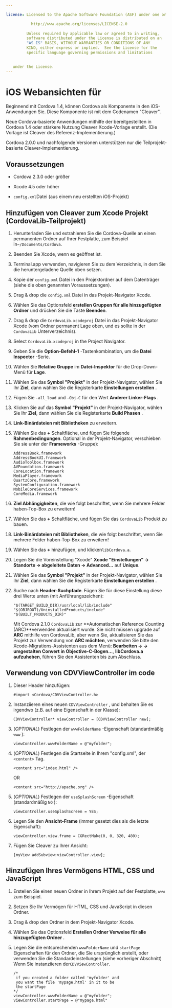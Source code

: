 ```yaml
---

license: Licensed to the Apache Software Foundation (ASF) under one or more contributor license agreements. See the NOTICE file distributed with this work for additional information regarding copyright ownership. The ASF licenses this file to you under the Apache License, Version 2.0 (the "License"); you may not use this file except in compliance with the License. You may obtain a copy of the License at

           http://www.apache.org/licenses/LICENSE-2.0
    
         Unless required by applicable law or agreed to in writing,
         software distributed under the License is distributed on an
         "AS IS" BASIS, WITHOUT WARRANTIES OR CONDITIONS OF ANY
         KIND, either express or implied.  See the License for the
         specific language governing permissions and limitations
    

   under the License.
---
```


# iOS Webansichten für

Beginnend mit Cordova 1.4, können Cordova als Komponente in den iOS-Anwendungen Sie. Diese Komponente ist mit dem Codenamen "Cleaver".

Neue Cordova-basierte Anwendungen mithilfe der bereitgestellten in Cordova 1.4 oder stärkere Nutzung Cleaver Xcode-Vorlage erstellt. (Die Vorlage ist Cleaver des Referenz-Implementierung.)

Cordova 2.0.0 und nachfolgende Versionen unterstützen nur die Teilprojekt-basierte Cleaver-Implementierung.

## Voraussetzungen

*   Cordova 2.3.0 oder größer

*   Xcode 4.5 oder höher

*   `config.xml`Datei (aus einem neu erstellten iOS-Projekt)

## Hinzufügen von Cleaver zum Xcode Projekt (CordovaLib-Teilprojekt)

1.  Herunterladen Sie und extrahieren Sie die Cordova-Quelle an einen permanenten Ordner auf Ihrer Festplatte, zum Beispiel in`~/Documents/Cordova`.

2.  Beenden Sie Xcode, wenn es geöffnet ist.

3.  Terminal.app verwenden, navigieren Sie zu dem Verzeichnis, in dem Sie die heruntergeladene Quelle oben setzen.

4.  Kopie der `config.xml` Datei in den Projektordner auf dem Datenträger (siehe die oben genannten Voraussetzungen).

5.  Drag & drop die `config.xml` Datei in das Projekt-Navigator Xcode.

6.  Wählen Sie das Optionsfeld **erstellen Gruppen für alle hinzugefügten Ordner** und drücken Sie die Taste **Beenden**.

7.  Drag & drop die `CordovaLib.xcodeproj` Datei in das Projekt-Navigator Xcode (vom Ordner permanent Lage oben, und es sollte in der `CordovaLib` Unterverzeichnis).

8.  Select `CordovaLib.xcodeproj` in the Project Navigator.

9.  Geben Sie die **Option-Befehl-1** -Tastenkombination, um die **Datei Inspector** -Serie.

10. Wählen Sie **Relative Gruppe** im **Datei-Inspektor** für die Drop-Down-Menü für **Lage**.

11. Wählen Sie das **Symbol "Projekt"** in der Projekt-Navigator, wählen Sie Ihr **Ziel**, dann wählen Sie die Registerkarte **Einstellungen erstellen** .

12. Fügen Sie `-all_load` und `-Obj-C` für den Wert **Anderer Linker-Flags** .

13. Klicken Sie auf das **Symbol "Projekt"** in der Projekt-Navigator, wählen Sie Ihr **Ziel**, dann wählen Sie die Registerkarte **Build Phasen** .

14. **Link-Binärdateien mit Bibliotheken** zu erweitern.

15. Wählen Sie das **+** Schaltfläche, und fügen Sie folgende **Rahmenbedingungen**. Optional in der Projekt-Navigator, verschieben Sie sie unter der **Frameworks** -Gruppe):
    
        AddressBook.framework
        AddressBookUI.framework
        AudioToolbox.framework
        AVFoundation.framework
        CoreLocation.framework
        MediaPlayer.framework
        QuartzCore.framework
        SystemConfiguration.framework
        MobileCoreServices.framework
        CoreMedia.framework
        

16. **Ziel Abhängigkeiten**, die wie folgt beschriftet, wenn Sie mehrere Felder haben-Top-Box zu erweitern!

17. Wählen Sie das **+** Schaltfläche, und fügen Sie das `CordovaLib` Produkt zu bauen.

18. **Link-Binärdateien mit Bibliotheken**, die wie folgt beschriftet, wenn Sie mehrere Felder haben-Top-Box zu erweitern!

19. Wählen Sie das **+** hinzufügen, und klicken`libCordova.a`.

20. Legen Sie die Voreinstellung "Xcode" **Xcode "Einstellungen" → Standorte → abgeleitete Daten → Advanced...** auf **Unique**.

21. Wählen Sie das **Symbol "Projekt"** in der Projekt-Navigator, wählen Sie Ihr **Ziel**, dann wählen Sie die Registerkarte **Einstellungen erstellen** .

22. Suche nach **Header-Suchpfade**. Fügen Sie für diese Einstellung diese drei Werte unten (mit Anführungszeichen):
    
        "$(TARGET_BUILD_DIR)/usr/local/lib/include"        
        "$(OBJROOT)/UninstalledProducts/include"
        "$(BUILT_PRODUCTS_DIR)"
        
    
    Mit Cordova 2.1.0 `CordovaLib` zur **Automatischen Reference Counting (ARC)**verwenden aktualisiert wurde. Sie nicht müssen upgrade auf **ARC** mithilfe von CordovaLib, aber wenn Sie, aktualisieren Sie das Projekt zur Verwendung von **ARC möchten**, verwenden Sie bitte den Xcode-Migrations-Assistenten aus dem Menü: **Bearbeiten → → umgestalten Convert in Objective-C-Bogen...**, **libCordova.a aufzuheben**, führen Sie den Assistenten bis zum Abschluss.

## Verwendung von CDVViewController im code

1.  Dieser Header hinzufügen:
    
        #import <Cordova/CDVViewController.h>
        

2.  Instanziieren eines neuen `CDVViewController` , und behalten Sie es irgendwo (z.B. auf eine Eigenschaft in der Klasse):
    
        CDVViewController* viewController = [CDVViewController new];
        

3.  (*OPTIONAL*) Festlegen der `wwwFolderName` -Eigenschaft (standardmäßig `www` ):
    
        viewController.wwwFolderName = @"myfolder";
        

4.  (*OPTIONAL*) Festlegen die Startseite in Ihrem "config.xml", der `<content>` Tag.
    
        <content src="index.html" />
        
    
    OR
    
        <content src="http://apache.org" />
        

5.  (*OPTIONAL*) Festlegen der `useSplashScreen` -Eigenschaft (standardmäßig `NO` ):
    
        viewController.useSplashScreen = YES;
        

6.  Legen Sie den **Ansicht-Frame** (immer gesetzt dies als die letzte Eigenschaft):
    
        viewController.view.frame = CGRectMake(0, 0, 320, 480);
        

7.  Fügen Sie Cleaver zu Ihrer Ansicht:
    
        [myView addSubview:viewController.view];
        

## Hinzufügen Ihres Vermögens HTML, CSS und JavaScript

1.  Erstellen Sie einen neuen Ordner in Ihrem Projekt auf der Festplatte, `www` zum Beispiel.

2.  Setzen Sie Ihr Vermögen für HTML, CSS und JavaScript in diesen Ordner.

3.  Drag & drop den Ordner in dem Projekt-Navigator Xcode.

4.  Wählen Sie das Optionsfeld **Erstellen Ordner Verweise für alle hinzugefügten Ordner** .

5.  Legen Sie die entsprechenden `wwwFolderName` und `startPage` Eigenschaften für den Ordner, die Sie ursprünglich erstellt, oder verwenden Sie die Standardeinstellungen (siehe vorheriger Abschnitt) Wenn Sie instanziieren der`CDVViewController`.
    
        /*
         if you created a folder called 'myfolder' and
         you want the file 'mypage.html' in it to be
         the startPage
        */
        viewController.wwwFolderName = @"myfolder";
        viewController.startPage = @"mypage.html"